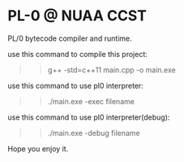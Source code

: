 # PL-0 @ NUAA CCST
PL/0 bytecode compiler and runtime.

use this command to compile this project:
>> g++ -std=c++11 main.cpp -o main.exe

use this command to use pl0 interpreter:
>> ./main.exe -exec filename

use this command to use pl0 interpreter(debug):
>> ./main.exe -debug filename

Hope you enjoy it.
